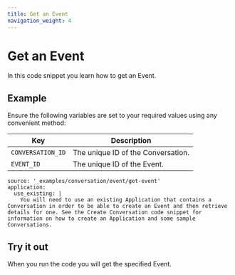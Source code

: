 ```yaml
---
title: Get an Event
navigation_weight: 4
---
```


# Get an Event

In this code snippet you learn how to get an Event.

## Example

Ensure the following variables are set to your required values using any convenient method:

Key | Description
-- | --
`CONVERSATION_ID` | The unique ID of the Conversation.
`EVENT_ID` | The unique ID of the Event.

```code_snippets
source: '_examples/conversation/event/get-event'
application:
  use_existing: |
    You will need to use an existing Application that contains a Conversation in order to be able to create an Event and then retrieve details for one. See the Create Conversation code snippet for information on how to create an Application and some sample Conversations.
```

## Try it out

When you run the code you will get the specified Event.
